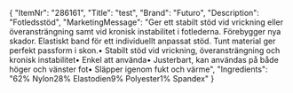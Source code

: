 {
  "ItemNr": "286161",
  "Title": "test",
  "Brand": "Futuro",
  "Description": "Fotledsstöd",
  "MarketingMessage": "Ger ett stabilt stöd vid vrickning eller överansträngning samt vid kronisk instabilitet i fotlederna. Förebygger nya skador. Elastiskt band för ett individuellt anpassat stöd. Tunt material ger perfekt passform i skon.• Stabilt stöd vid vrickning, överansträngning och kronisk instabilitet• Enkel att använda• Justerbart, kan användas på både höger och vänster fot• Släpper igenom fukt och värme",
  "Ingredients": "62% Nylon28% Elastodien9% Polyester1% Spandex"
}